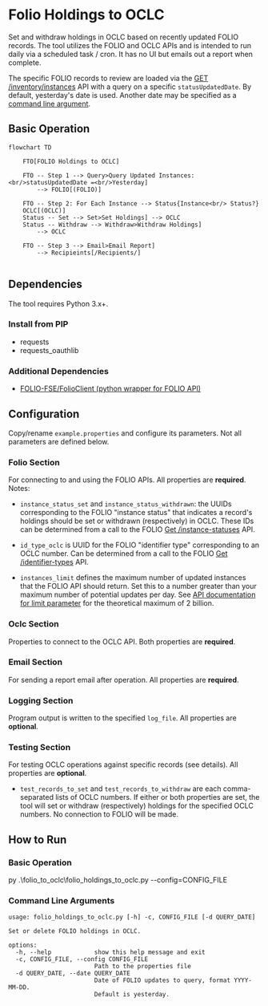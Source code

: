 # Folio Holdings to OCLC

Set and withdraw holdings in OCLC based on recently updated FOLIO records.  The tool utilizes the FOLIO and OCLC APIs and is intended to run daily via a scheduled task / cron.  It has no UI but emails out a report when complete.

The specific FOLIO records to review are loaded via the [GET /inventory/instances](https://s3.amazonaws.com/foliodocs/api/mod-inventory/p/inventory.html#inventory_instances_get) API with a query on a specific `statusUpdatedDate`.  By default, yesterday's date is used.  Another date may be specified as a [command line argument](#command-line-arguments).

## Basic Operation

``` mermaid
flowchart TD

    FTO[FOLIO Holdings to OCLC]

    FTO -- Step 1 --> Query>Query Updated Instances:<br/>statusUpdatedDate =<br/>Yesterday]
        --> FOLIO[(FOLIO)]

    FTO -- Step 2: For Each Instance --> Status{Instance<br/> Status?}
    OCLC[(OCLC)]
    Status -- Set --> Set>Set Holdings] --> OCLC
    Status -- Withdraw --> Withdraw>Withdraw Holdings] 
        --> OCLC
    
    FTO -- Step 3 --> Email>Email Report]
        --> Recipieints[/Recipients/]
    
``` 

## Dependencies

The tool requires Python 3.x+.

### Install from PIP
  - requests
  - requests_oauthlib

### Additional Dependencies
- [FOLIO-FSE/FolioClient (python wrapper for FOLIO API)](https://github.com/FOLIO-FSE/FolioClient)

## Configuration

Copy/rename `example.properties` and configure its parameters.  Not all parameters are defined below.

### Folio Section

For connecting to and using the FOLIO APIs.  All properties are **required**.  Notes:

- `instance_status_set` and `instance_status_withdrawn`: the UUIDs corresponding to the FOLIO "instance status" that indicates a record's holdings should be set or withdrawn (respectively) in OCLC.  These IDs can be determined from a call to the FOLIO [Get /instance-statuses](https://s3.amazonaws.com/foliodocs/api/mod-inventory-storage/p/instance-status.html#instance_statuses_get) API.

- `id_type_oclc` is UUID for the FOLIO "identifier type" corresponding to an OCLC number.   Can be determined from a call to the FOLIO [Get /identifier-types](https://s3.amazonaws.com/foliodocs/api/mod-inventory-storage/p/identifier-type.html#identifier_types_get) API.

- `instances_limit` defines the maximum number of updated instances that the FOLIO API should return.  Set this to a number greater than your maximum number of potential updates per day.  See [API documentation for limit parameter](https://s3.amazonaws.com/foliodocs/api/mod-inventory/p/inventory.html#inventory_instances_get) for the theoretical maximum of 2 billion.

### Oclc Section

Properties to connect to the OCLC API.  Both properties are **required**.

### Email Section

For sending a report email after operation.  All properties are **required**.

### Logging Section

Program output is written to the specified `log_file`.  All properties are **optional**.

### Testing Section

For testing OCLC operations against specific records (see details).  All properties are **optional**.

- `test_records_to_set` and `test_records_to_withdraw` are each comma-separated lists of OCLC numbers.  If either or both properties are set, the tool will set or withdraw (respectively) holdings for the specified OCLC numbers.  No connection to FOLIO will be made.

## How to Run

### Basic Operation

py .\folio_to_oclc\folio_holdings_to_oclc.py --config=CONFIG_FILE

### Command Line Arguments

    usage: folio_holdings_to_oclc.py [-h] -c, CONFIG_FILE [-d QUERY_DATE]

    Set or delete FOLIO holdings in OCLC.

    options:
      -h, --help            show this help message and exit
      -c, CONFIG_FILE, --config CONFIG_FILE
                            Path to the properties file
      -d QUERY_DATE, --date QUERY_DATE
                            Date of FOLIO updates to query, format YYYY-MM-DD.
                            Default is yesterday.
